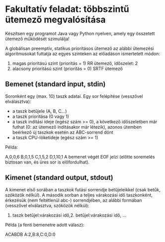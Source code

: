 # Fakultatív feladat: többszintű ütemező megvalósítása

Készítsen egy programot Java vagy Python nyelven, amely egy összetett ütemező működését szimulálja!

A globálisan preemptív, statikus prioritásos ütemező az alábbi ütemezési algoritmusokat futtatja az egyes szinteken az előadáson ismertetett módon:

1. magas prioritású szint (prioritás = 1) RR ütemező, időszelet: 2
2. alacsony prioritású szint (prioritás = 0) SRTF ütemező

## Bemenet (standard input, stdin)
Soronként egy (max. 10) taszk adatai. Egy sor felépítése (vesszővel elválasztva):

- a taszk betűjele (A, B, C...)
- a taszk prioritása (0 vagy 1)
- a taszk indítási ideje (egész szám >= 0), a következő időszeletben már futhat (0: az ütemező indításakor már létezik), azonos ütemben beérkező új taszkok esetén az ABC-sorrend dönt
- a taszk CPU-löketideje (egész szám >= 1)

Példa:

A,0,0,6
B,0,1,5
C,1,5,2
D,1,10,1
A bemenet végét EOF jelzi (előtte soremelés biztosan van, és üres sor is előfordulhat).

## Kimenet (standard output, stdout)
A kimenet első sorában a taszkok futási sorrendje betűjeleikkel (csak betűk, szóközök nélkül).
A második sorban a teljes várakozási idő taszkonként, érkezésük (nem feltétlenül abc-) sorrendjében, az alábbi formában (vesszővel elválasztva, szóközök nélkül):

1. taszk betűjel:várakozási idő,2. betűjel:várakozási idő, ...

Példa (a fenti bemenetre adott válasz):

ACABDB
A:2,B:8,C:0,D:0
